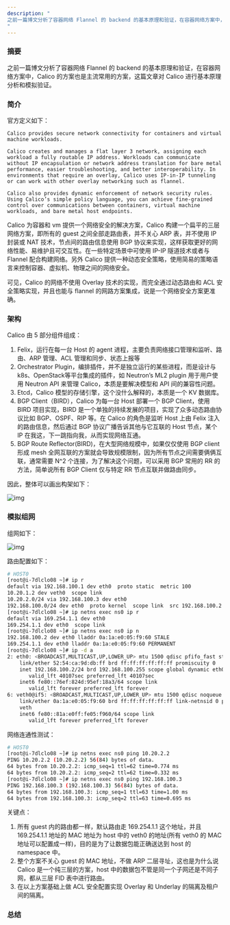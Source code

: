 ```yaml
---
description: "
之前一篇博文分析了容器网络 Flannel 的 backend 的基本原理和验证，在容器网络方案中，Calico 的方案也是主流常用的方案，这篇文章对 Calico 进行基本原理分析和模拟验证。
"
---
```

### 摘要

之前一篇博文分析了容器网络 Flannel 的 backend 的基本原理和验证，在容器网络方案中，Calico 的方案也是主流常用的方案，这篇文章对 Calico 进行基本原理分析和模拟验证。

### 简介

官方定义如下：

```text
Calico provides secure network connectivity for containers and virtual machine workloads.

Calico creates and manages a flat layer 3 network, assigning each workload a fully routable IP address. Workloads can communicate without IP encapsulation or network address translation for bare metal performance, easier troubleshooting, and better interoperability. In environments that require an overlay, Calico uses IP-in-IP tunneling or can work with other overlay networking such as flannel.

Calico also provides dynamic enforcement of network security rules. Using Calico’s simple policy language, you can achieve fine-grained control over communications between containers, virtual machine workloads, and bare metal host endpoints.
```

Calico 为容器和 vm 提供一个网络安全的解决方案，Calico 构建一个扁平的三层网络方案，即所有的 guest 之间全部走路由表，并不关心 ARP 表，并不使用 IP 封装或 NAT 技术，节点间的路由信息使用 BGP 协议来实现，这样获取更好的网络性能、易维护且可交互性。在一些特定场景中可使用 IP-IP 隧道技术或者与 Flannel 配合构建网络。另外 Calico 提供一种动态安全策略，使用简易的策略语言来控制容器、虚拟机、物理之间的网络安全。

可见，Calico 的网络不使用 Overlay 技术的实现，而完全通过动态路由和 ACL 安全策略实现，并且也能与 flannel 的网路方案集成，说是一个网络安全方案更准确。

### 架构

Calico 由 5 部分组件组成：
1. Felix，运行在每一台 Host 的 agent 进程，主要负责网络接口管理和监听、路由、ARP 管理、ACL 管理和同步、状态上报等
2. Orchestrator Plugin，编排插件，并不是独立运行的某些进程，而是设计与 k8s、OpenStack等平台集成的插件，如 Neutron’s ML2 plugin 用于用户使用 Neutron API 来管理 Calico，本质是要解决模型和 API 间的兼容性问题。
3. Etcd，Calico 模型的存储引擎，这个没什么解释的，本质是一个 KV 数据库。
4. BGP Client（BIRD），Calico 为每一台 Host 部署一个 BGP Client，使用 BIRD 项目实现，BIRD 是一个单独的持续发展的项目，实现了众多动态路由协议比如 BGP、OSPF、RIP 等。在 Calico 的角色是监听 Host 上由 Felix 注入的路由信息，然后通过 BGP 协议广播告诉其他与它互联的 Host 节点，某个 IP 在我这，下一跳指向我，从而实现网络互通。
5. BGP Route Reflector(BIRD)，在大型网络规模中，如果仅仅使用 BGP client 形成 mesh 全网互联的方案就会导致规模限制，因为所有节点之间需要俩俩互联，通常需要 N^2 个连接，为了解决这个问题，可以采用 BGP 常用的 RR 的方法，简单说所有 BGP Client 仅与特定 RR 节点互联并做路由同步。

因此，整体可以画出构架如下：

![img](http://yangjunsss.github.io/images/calico/calico_arch.png)

### 模拟组网

组网如下：

![img](http://yangjunsss.github.io/images/calico/calico_network.png)

路由配置如下：

```sh
# HOST0
[root@i-7dlclo08 ~]# ip r
default via 192.168.100.1 dev eth0  proto static  metric 100
10.20.1.2 dev veth0  scope link
10.20.2.0/24 via 192.168.100.3 dev eth0
192.168.100.0/24 dev eth0  proto kernel  scope link  src 192.168.100.2  metric 100
[root@i-7dlclo08 ~]# ip netns exec ns0 ip r
default via 169.254.1.1 dev eth0
169.254.1.1 dev eth0  scope link
[root@i-7dlclo08 ~]# ip netns exec ns0 ip n
192.168.100.2 dev eth0 lladdr 0a:1a:e0:05:f9:60 STALE
169.254.1.1 dev eth0 lladdr 0a:1a:e0:05:f9:60 PERMANENT
[root@i-7dlclo08 ~]# ip -d a
2: eth0: <BROADCAST,MULTICAST,UP,LOWER_UP> mtu 1500 qdisc pfifo_fast state UP qlen 1000
    link/ether 52:54:ca:9d:db:ff brd ff:ff:ff:ff:ff:ff promiscuity 0
    inet 192.168.100.2/24 brd 192.168.100.255 scope global dynamic eth0
       valid_lft 40107sec preferred_lft 40107sec
    inet6 fe80::76ef:824d:95ef:18a3/64 scope link
       valid_lft forever preferred_lft forever
6: veth0@if5: <BROADCAST,MULTICAST,UP,LOWER_UP> mtu 1500 qdisc noqueue state UP qlen 1000
    link/ether 0a:1a:e0:05:f9:60 brd ff:ff:ff:ff:ff:ff link-netnsid 0 promiscuity 0
    veth
    inet6 fe80::81a:e0ff:fe05:f960/64 scope link
       valid_lft forever preferred_lft forever

```

网络连通性测试：

```sh
# HOST0
[root@i-7dlclo08 ~]# ip netns exec ns0 ping 10.20.2.2
PING 10.20.2.2 (10.20.2.2) 56(84) bytes of data.
64 bytes from 10.20.2.2: icmp_seq=1 ttl=62 time=0.774 ms
64 bytes from 10.20.2.2: icmp_seq=2 ttl=62 time=0.332 ms
[root@i-7dlclo08 ~]# ip netns exec ns0 ping 192.168.100.3
PING 192.168.100.3 (192.168.100.3) 56(84) bytes of data.
64 bytes from 192.168.100.3: icmp_seq=1 ttl=63 time=1.00 ms
64 bytes from 192.168.100.3: icmp_seq=2 ttl=63 time=0.695 ms
```

关键点：
1. 所有 guest 内的路由都一样，默认路由走 169.254.1.1 这个地址，并且 169.254.1.1 地址的 MAC 地址为 host 中的 veth0 的地址(所有 veth0 的 MAC 地址可以配置成一样)，目的是为了让数据包能正确送达到 host 的 namespace 中。
2. 整个方案不关心 guest 的 MAC 地址，不做 ARP 二层寻址，这也是为什么说 Calico 是一个纯三层的方案，host 中的数据包不管是同一个子网还是不同子网，都从三层 FID 表中进行路由。
3. 在以上方案基础上做 ACL 安全配置实现 Overlay 和 Underlay 的隔离及租户间的隔离。

### 总结
